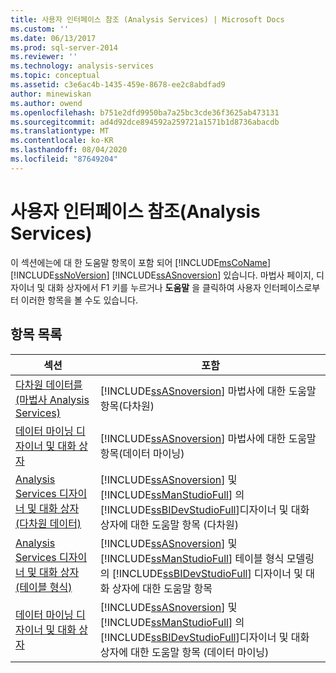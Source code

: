 ```yaml
---
title: 사용자 인터페이스 참조 (Analysis Services) | Microsoft Docs
ms.custom: ''
ms.date: 06/13/2017
ms.prod: sql-server-2014
ms.reviewer: ''
ms.technology: analysis-services
ms.topic: conceptual
ms.assetid: c3e6ac4b-1435-459e-8678-ee2c8abdfad9
author: minewiskan
ms.author: owend
ms.openlocfilehash: b751e2dfd9950ba7a25bc3cde36f3625ab473131
ms.sourcegitcommit: ad4d92dce894592a259721a1571b1d8736abacdb
ms.translationtype: MT
ms.contentlocale: ko-KR
ms.lasthandoff: 08/04/2020
ms.locfileid: "87649204"
---
```

# <a name="user-interface-reference-analysis-services"></a>사용자 인터페이스 참조(Analysis Services)
  이 섹션에는에 대 한 도움말 항목이 포함 되어 [!INCLUDE[msCoName](../includes/msconame-md.md)] [!INCLUDE[ssNoVersion](../includes/ssnoversion-md.md)] [!INCLUDE[ssASnoversion](../includes/ssasnoversion-md.md)] 있습니다. 마법사 페이지, 디자이너 및 대화 상자에서 F1 키를 누르거나 **도움말** 을 클릭하여 사용자 인터페이스로부터 이러한 항목을 볼 수도 있습니다.  
  
## <a name="topic-list"></a>항목 목록  
  
|섹션|포함|  
|-------------|--------------|  
|[다차원 데이터를 &#40;마법사 Analysis Services&#41;](analysis-services-wizards-multidimensional-data.md)|[!INCLUDE[ssASnoversion](../includes/ssasnoversion-md.md)] 마법사에 대한 도움말 항목(다차원)|  
|[데이터 마이닝 디자이너 및 대화 상자](data-mining-designers-and-dialog-boxes.md)|[!INCLUDE[ssASnoversion](../includes/ssasnoversion-md.md)] 마법사에 대한 도움말 항목(데이터 마이닝)|  
|[Analysis Services 디자이너 및 대화 상자 &#40;다차원 데이터&#41;](analysis-services-designers-and-dialog-boxes-multidimensional-data.md)|[!INCLUDE[ssASnoversion](../includes/ssasnoversion-md.md)] 및 [!INCLUDE[ssManStudioFull](../includes/ssmanstudiofull-md.md)] 의 [!INCLUDE[ssBIDevStudioFull](../includes/ssbidevstudiofull-md.md)]디자이너 및 대화 상자에 대한 도움말 항목 (다차원)|  
|[Analysis Services 디자이너 및 대화 상자 &#40;테이블 형식&#41;](analysis-services-designers-and-dialog-boxes-tabular.md)|[!INCLUDE[ssASnoversion](../includes/ssasnoversion-md.md)] 및 [!INCLUDE[ssManStudioFull](../includes/ssmanstudiofull-md.md)] 테이블 형식 모델링의 [!INCLUDE[ssBIDevStudioFull](../includes/ssbidevstudiofull-md.md)] 디자이너 및 대화 상자에 대한 도움말 항목|  
|[데이터 마이닝 디자이너 및 대화 상자](data-mining-designers-and-dialog-boxes.md)|[!INCLUDE[ssASnoversion](../includes/ssasnoversion-md.md)] 및 [!INCLUDE[ssManStudioFull](../includes/ssmanstudiofull-md.md)] 의 [!INCLUDE[ssBIDevStudioFull](../includes/ssbidevstudiofull-md.md)]디자이너 및 대화 상자에 대한 도움말 항목 (데이터 마이닝)|  
  
  
